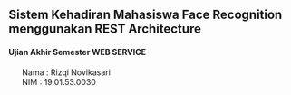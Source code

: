 <h2><strong>Sistem Kehadiran Mahasiswa Face Recognition menggunakan REST Architecture</strong></h2>
<h4><strong>Ujian Akhir Semester WEB SERVICE</strong></h4>
<ul style="list-style: none;">
  <li>Nama : Rizqi Novikasari</li>
  <li>NIM  : 19.01.53.0030</li>
</ul>
